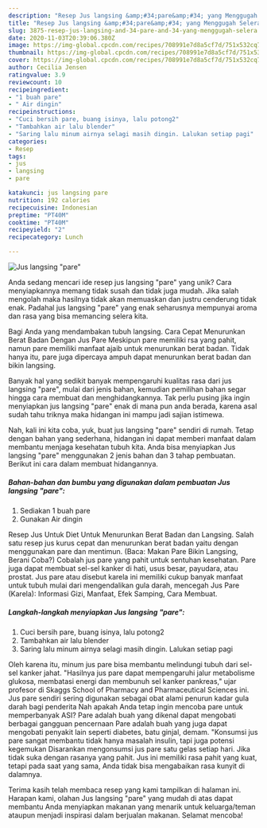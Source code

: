 ```yaml
---
description: "Resep Jus langsing &amp;#34;pare&amp;#34; yang Menggugah Selera"
title: "Resep Jus langsing &amp;#34;pare&amp;#34; yang Menggugah Selera"
slug: 3875-resep-jus-langsing-and-34-pare-and-34-yang-menggugah-selera
date: 2020-11-03T20:39:06.380Z
image: https://img-global.cpcdn.com/recipes/708991e7d8a5cf7d/751x532cq70/jus-langsing-pare-foto-resep-utama.jpg
thumbnail: https://img-global.cpcdn.com/recipes/708991e7d8a5cf7d/751x532cq70/jus-langsing-pare-foto-resep-utama.jpg
cover: https://img-global.cpcdn.com/recipes/708991e7d8a5cf7d/751x532cq70/jus-langsing-pare-foto-resep-utama.jpg
author: Cecilia Jensen
ratingvalue: 3.9
reviewcount: 10
recipeingredient:
- "1 buah pare"
- " Air dingin"
recipeinstructions:
- "Cuci bersih pare, buang isinya, lalu potong2"
- "Tambahkan air lalu blender"
- "Saring lalu minum airnya selagi masih dingin. Lalukan setiap pagi"
categories:
- Resep
tags:
- jus
- langsing
- pare

katakunci: jus langsing pare 
nutrition: 192 calories
recipecuisine: Indonesian
preptime: "PT40M"
cooktime: "PT40M"
recipeyield: "2"
recipecategory: Lunch

---
```



![Jus langsing &#34;pare&#34;](https://img-global.cpcdn.com/recipes/708991e7d8a5cf7d/751x532cq70/jus-langsing-pare-foto-resep-utama.jpg)

Anda sedang mencari ide resep jus langsing &#34;pare&#34; yang unik? Cara menyiapkannya memang tidak susah dan tidak juga mudah. Jika salah mengolah maka hasilnya tidak akan memuaskan dan justru cenderung tidak enak. Padahal jus langsing &#34;pare&#34; yang enak seharusnya mempunyai aroma dan rasa yang bisa memancing selera kita.

Bagi Anda yang mendambakan tubuh langsing. Cara Cepat Menurunkan Berat Badan Dengan Jus Pare Meskipun pare memiliki rsa yang pahit, namun pare memiliki manfaat ajaib untuk menurunkan berat badan. Tidak hanya itu, pare juga dipercaya ampuh dapat menurunkan berat badan dan bikin langsing.

Banyak hal yang sedikit banyak mempengaruhi kualitas rasa dari jus langsing &#34;pare&#34;, mulai dari jenis bahan, kemudian pemilihan bahan segar hingga cara membuat dan menghidangkannya. Tak perlu pusing jika ingin menyiapkan jus langsing &#34;pare&#34; enak di mana pun anda berada, karena asal sudah tahu triknya maka hidangan ini mampu jadi sajian istimewa.


Nah, kali ini kita coba, yuk, buat jus langsing &#34;pare&#34; sendiri di rumah. Tetap dengan bahan yang sederhana, hidangan ini dapat memberi manfaat dalam membantu menjaga kesehatan tubuh kita. Anda bisa menyiapkan Jus langsing &#34;pare&#34; menggunakan 2 jenis bahan dan 3 tahap pembuatan. Berikut ini cara dalam membuat hidangannya.

<!--inarticleads1-->

##### Bahan-bahan dan bumbu yang digunakan dalam pembuatan Jus langsing &#34;pare&#34;:

1. Sediakan 1 buah pare
1. Gunakan  Air dingin


Resep Jus Untuk Diet Untuk Menurunkan Berat Badan dan Langsing. Salah satu resep jus kurus cepat dan menurunkan berat badan yaitu dengan menggunakan pare dan mentimun. (Baca: Makan Pare Bikin Langsing, Berani Coba?) Cobalah jus pare yang pahit untuk sentuhan kesehatan. Pare juga dapat membuat sel-sel kanker di hati, usus besar, payudara, atau prostat. Jus pare atau disebut karela ini memiliki cukup banyak manfaat untuk tubuh mulai dari mengendalikan gula darah, mencegah Jus Pare (Karela): Informasi Gizi, Manfaat, Efek Samping, Cara Membuat. 

<!--inarticleads2-->

##### Langkah-langkah menyiapkan Jus langsing &#34;pare&#34;:

1. Cuci bersih pare, buang isinya, lalu potong2
1. Tambahkan air lalu blender
1. Saring lalu minum airnya selagi masih dingin. Lalukan setiap pagi


Oleh karena itu, minum jus pare bisa membantu melindungi tubuh dari sel-sel kanker jahat. &#34;Hasilnya jus pare dapat mempengaruhi jalur metabolisme glukosa, membatasi energi dan membunuh sel kanker pankreas,&#34; ujar profesor di Skaggs School of Pharmacy and Pharmaceutical Sciences ini. Jus pare sendiri sering digunakan sebagai obat alami penurun kadar gula darah bagi penderita Nah apakah Anda tetap ingin mencoba pare untuk memperbanyak ASI? Pare adalah buah yang dikenal dapat mengobati berbagai gangguan pencernaan Pare adalah buah yang juga dapat mengobati penyakit lain seperti diabetes, batu ginjal, demam. &#34;Konsumsi jus pare sangat membantu tidak hanya masalah insulin, tapi juga potensi kegemukan Disarankan mengonsumsi jus pare satu gelas setiap hari. Jika tidak suka dengan rasanya yang pahit. Jus ini memiliki rasa pahit yang kuat, tetapi pada saat yang sama, Anda tidak bisa mengabaikan rasa kunyit di dalamnya. 

Terima kasih telah membaca resep yang kami tampilkan di halaman ini. Harapan kami, olahan Jus langsing &#34;pare&#34; yang mudah di atas dapat membantu Anda menyiapkan makanan yang menarik untuk keluarga/teman ataupun menjadi inspirasi dalam berjualan makanan. Selamat mencoba!
